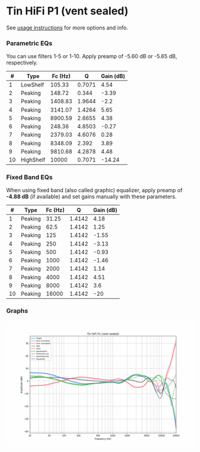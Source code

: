 # Tin HiFi P1 (vent sealed)
See [usage instructions](https://github.com/jaakkopasanen/AutoEq#usage) for more options and info.

### Parametric EQs
You can use filters 1-5 or 1-10. Apply preamp of -5.60 dB or -5.65 dB, respectively.

|   # | Type      |   Fc (Hz) |      Q |   Gain (dB) |
|-----|-----------|-----------|--------|-------------|
|   1 | LowShelf  |    105.33 | 0.7071 |        4.54 |
|   2 | Peaking   |    148.72 | 0.344  |       -3.39 |
|   3 | Peaking   |   1408.83 | 1.9644 |       -2.2  |
|   4 | Peaking   |   3141.07 | 1.4264 |        5.65 |
|   5 | Peaking   |   8900.59 | 2.6655 |        4.38 |
|   6 | Peaking   |    248.36 | 4.8503 |       -0.27 |
|   7 | Peaking   |   2379.03 | 4.6076 |        0.28 |
|   8 | Peaking   |   8348.09 | 2.392  |        3.89 |
|   9 | Peaking   |   9810.68 | 4.2878 |        4.48 |
|  10 | HighShelf |  10000    | 0.7071 |      -14.24 |

### Fixed Band EQs
When using fixed band (also called graphic) equalizer, apply preamp of **-4.88 dB** (if available) and set gains manually with these parameters.

|   # | Type    |   Fc (Hz) |      Q |   Gain (dB) |
|-----|---------|-----------|--------|-------------|
|   1 | Peaking |     31.25 | 1.4142 |        4.18 |
|   2 | Peaking |     62.5  | 1.4142 |        1.25 |
|   3 | Peaking |    125    | 1.4142 |       -1.55 |
|   4 | Peaking |    250    | 1.4142 |       -3.13 |
|   5 | Peaking |    500    | 1.4142 |       -0.93 |
|   6 | Peaking |   1000    | 1.4142 |       -1.46 |
|   7 | Peaking |   2000    | 1.4142 |        1.14 |
|   8 | Peaking |   4000    | 1.4142 |        4.51 |
|   9 | Peaking |   8000    | 1.4142 |        3.6  |
|  10 | Peaking |  16000    | 1.4142 |      -20    |

### Graphs
![](./Tin%20HiFi%20P1%20(vent%20sealed).png)
